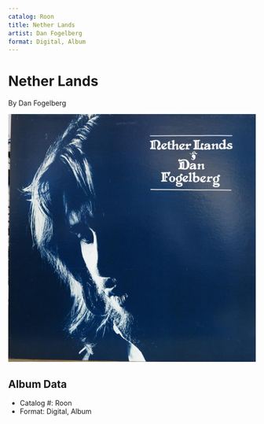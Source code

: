 ```yaml
---
catalog: Roon
title: Nether Lands
artist: Dan Fogelberg
format: Digital, Album
---
```


# Nether Lands

By Dan Fogelberg

![](../../assets/albumcovers/Dan_Fogelberg-Nether_Lands.png)

## Album Data

- Catalog #: Roon
- Format: Digital, Album


